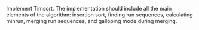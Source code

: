 Implement Timsort. The implementation should include all the main elements of the algorithm: insertion sort, finding run sequences, calculating minrun, merging run sequences, and galloping mode during merging.
